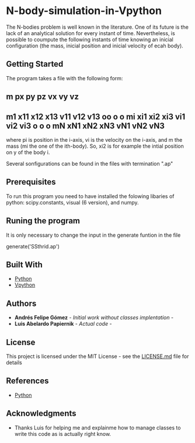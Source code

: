 # N-body-simulation-in-Vpython

The N-bodies problem is well known in the literature. One of its future is the lack of an analytical solution for every instant of time. Nevertheless, is possible to coumpute the following instants of time knowing an inicial configuration (the mass, inicial position and inicial velocity of ecah body).

## Getting Started 

The program takes a file with the following form: 

m px   py  pz  vx  vy  vz
----------------------------------------
m1 x11 x12 x13 v11 v12 v13
oo
o
o
mi xi1 xi2 xi3 vi1 vi2 vi3
o
o
o
mN xN1 xN2 xN3 vN1 vN2 vN3
-----------------------------------------

where pi is position in the i-axis, vi is the velocity on the i-axis, and m the mass (mi the one of the ith-body). So, xi2 is for example the intial position on y of the body i.   

Several sonfigurations can be found in the files with termination ".ap"


## Prerequisites

To run this program you need to have installed the folowing libaries of python: scipy.constants, visual (6 version), and numpy.

## Runing the program 

It is only necessary to change the input in the generate funtion in the file  

generate('SSthrid.ap')


## Built With

* [Python](https://www.python.org/) 
* [Vpython](https://www.python.org/) 

## Authors

* **Andrés Felipe Gómez** - *Initial work without classes implentation* -
* **Luis Abelardo Papiernik** - *Actual code* -

## License

This project is licensed under the MIT License - see the [LICENSE.md](LICENSE.md) file for details

## References

* [Python](https://www.python.org/) 

## Acknowledgments

* Thanks Luis for helping me and explainme how to manage classes to write this code as is actually right know. 
